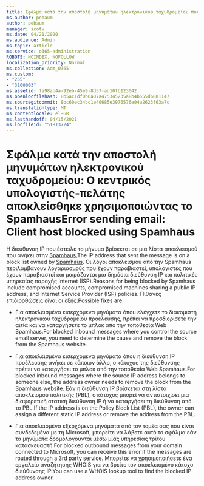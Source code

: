 ```yaml
---
title: Σφάλμα κατά την αποστολή μηνυμάτων ηλεκτρονικού ταχυδρομείου που έχουν αποκλειστεί από την SpamHaus
ms.author: pebaum
author: pebaum
manager: scotv
ms.date: 04/21/2020
ms.audience: Admin
ms.topic: article
ms.service: o365-administration
ROBOTS: NOINDEX, NOFOLLOW
localization_priority: Normal
ms.collection: Adm_O365
ms.custom:
- "255"
- "3100003"
ms.assetid: fa98ab4a-92eb-45e9-8d57-ad10fb123042
ms.openlocfilehash: 8b5ac1df0b6a07a475345235a8b4b555d6881147
ms.sourcegitcommit: 8bc60ec34bc1e40685e3976576e04a2623f63a7c
ms.translationtype: MT
ms.contentlocale: el-GR
ms.lasthandoff: 04/15/2021
ms.locfileid: "51813724"
---
```

# <a name="error-sending-email-client-host-blocked-using-spamhaus"></a><span data-ttu-id="c8f1c-102">Σφάλμα κατά την αποστολή μηνυμάτων ηλεκτρονικού ταχυδρομείου: Ο κεντρικός υπολογιστής-πελάτης αποκλείσθηκε χρησιμοποιώντας το Spamhaus</span><span class="sxs-lookup"><span data-stu-id="c8f1c-102">Error sending email: Client host blocked using Spamhaus</span></span>

<span data-ttu-id="c8f1c-103">Η διεύθυνση IP που έστειλε το μήνυμα βρίσκεται σε μια λίστα αποκλεισμού που ανήκει στην [Spamhaus.](https://go.microsoft.com/fwlink/p/?linkid=123245)</span><span class="sxs-lookup"><span data-stu-id="c8f1c-103">The IP address that sent the message is on a block list owned by [Spamhaus](https://go.microsoft.com/fwlink/p/?linkid=123245).</span></span> <span data-ttu-id="c8f1c-104">Οι λόγοι αποκλεισμού από την Spamhaus περιλαμβάνουν λογαριασμούς που έχουν παραβιαστεί, υπολογιστές που έχουν παραβιαστεί και μοιράζονται μια δημόσια διεύθυνση IP και πολιτικές υπηρεσίας παροχής Internet (ISP).</span><span class="sxs-lookup"><span data-stu-id="c8f1c-104">Reasons for being blocked by Spamhaus include compromised accounts, compromised machines sharing a public IP address, and Internet Service Provider (ISP) policies.</span></span> <span data-ttu-id="c8f1c-105">Πιθανές επιδιορθώσεις είναι οι εξής:</span><span class="sxs-lookup"><span data-stu-id="c8f1c-105">Possible fixes are:</span></span>
  
- <span data-ttu-id="c8f1c-106">Για αποκλεισμένα εισερχόμενα μηνύματα όπου ελέγχετε το διακομιστή ηλεκτρονικού ταχυδρομείου προέλευσης, πρέπει να προσδιορίσετε την αιτία και να καταργήσετε το μπλοκ από την τοποθεσία Web Spamhaus.</span><span class="sxs-lookup"><span data-stu-id="c8f1c-106">For blocked inbound messages where you control the source email server, you need to determine the cause and remove the block from the Spamhaus website.</span></span>

- <span data-ttu-id="c8f1c-107">Για αποκλεισμένα εισερχόμενα μηνύματα όπου η διεύθυνση IP προέλευσης ανήκει σε κάποιον άλλο, ο κάτοχος της διεύθυνσης πρέπει να καταργήσει το μπλοκ από την τοποθεσία Web Spamhaus.</span><span class="sxs-lookup"><span data-stu-id="c8f1c-107">For blocked inbound messages where the source IP address belongs to someone else, the address owner needs to remove the block from the Spamhaus website.</span></span> <span data-ttu-id="c8f1c-108">Εάν η διεύθυνση IP βρίσκεται στη λίστα αποκλεισμού πολιτικής (PBL), ο κάτοχος μπορεί να αντιστοιχίσει μια διαφορετική στατική διεύθυνση IP ή να καταργήσει τη διεύθυνση από το PBL.</span><span class="sxs-lookup"><span data-stu-id="c8f1c-108">If the IP address is on the Policy Block List (PBL), the owner can assign a different static IP address or remove the address from the PBL.</span></span>

- <span data-ttu-id="c8f1c-109">Για αποκλεισμένα εξερχόμενα μηνύματα από τον τομέα σας που είναι συνδεδεμένα με τη Microsoft, μπορείτε να λάβετε αυτό το σφάλμα εάν τα μηνύματα δρομολογούνται μέσω μιας υπηρεσίας τρίτου κατασκευαστή.</span><span class="sxs-lookup"><span data-stu-id="c8f1c-109">For blocked outbound messages from your domain connected to Microsoft, you can receive this error if the messages are routed through a 3rd party service.</span></span> <span data-ttu-id="c8f1c-110">Μπορείτε να χρησιμοποιήσετε ένα εργαλείο αναζήτησης WHOIS για να βρείτε τον αποκλεισμένο κάτοχο διεύθυνσης IP.</span><span class="sxs-lookup"><span data-stu-id="c8f1c-110">You can use a WHOIS lookup tool to find the blocked IP address owner.</span></span>
